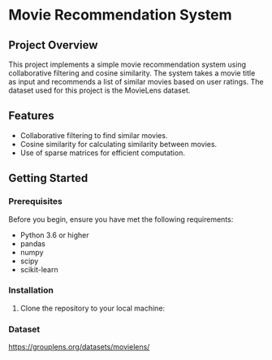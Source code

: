# Movie Recommendation System

## Project Overview
This project implements a simple movie recommendation system using collaborative filtering and cosine similarity. The system takes a movie title as input and recommends a list of similar movies based on user ratings. The dataset used for this project is the MovieLens dataset.

## Features
- Collaborative filtering to find similar movies.
- Cosine similarity for calculating similarity between movies.
- Use of sparse matrices for efficient computation.

## Getting Started

### Prerequisites
Before you begin, ensure you have met the following requirements:
- Python 3.6 or higher
- pandas
- numpy
- scipy
- scikit-learn

### Installation
1. Clone the repository to your local machine:

### Dataset 
https://grouplens.org/datasets/movielens/
